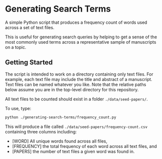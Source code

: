 # Generating Search Terms
A simple Python script that produces a frequency count of words used across a set of text files.

This is useful for generating search queries by helping to get a sense of the most commonly used terms across a representative sample of manuscripts on a topic.

## Getting Started
The script is intended to work on a directory containing only text files. For example, each text file may include the title and abstract of a manuscript. Text files can be named whatever you like. Note that the relative paths below assume you are in the top-level directory for this repository.

All text files to be counted should exist in a folder `./data/seed-papers/`.

To use, type:
```bash
python ./generating-search-terms/frequency_count.py
```

This will produce a file called `./data/seed-papers/frequency-count.csv` containing three columns including:
   + [WORD] All unique words found across all files, 
   + [FREQUENCY] the total frequency of each word across all text files, and 
   + [PAPERS] the number of text files a given word was found in.
